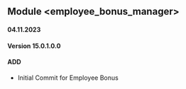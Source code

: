 ## Module <employee_bonus_manager>

#### 04.11.2023
#### Version 15.0.1.0.0
#### ADD
- Initial Commit for Employee Bonus
